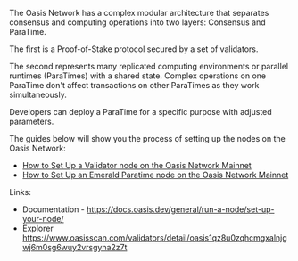 The Oasis Network has a complex modular architecture that separates consensus and computing operations into two layers: Consensus and ParaTime. 

The first is a Proof-of-Stake protocol secured by a set of validators. 

The second represents many replicated computing environments or parallel runtimes (ParaTimes) with a shared state. Complex operations on one ParaTime don't affect transactions on other ParaTimes as they work simultaneously. 

Developers can deploy a ParaTime for a specific purpose with adjusted parameters. 


The guides below will show you the process of setting up the nodes on the Oasis Network:
- [How to Set Up a Validator node on the Oasis Network Mainnet](https://github.com/everstake/oasis-documentation/blob/main/How_to_Set_Up_validator_Oasis_Network_mainnet.md)
- [How to Set Up an Emerald Paratime node on the Oasis Network Mainnet](https://github.com/everstake/oasis-documentation/blob/main/How%20_to_Set_Up_an_Emerald_Paratime_node_on_the_Oasis_Network_Mainnet.md)


Links:
- Documentation - https://docs.oasis.dev/general/run-a-node/set-up-your-node/
- Explorer https://www.oasisscan.com/validators/detail/oasis1qz8u0zqhcmgxalnjgwj6m0sg6wuy2vrsgyna2z7t

